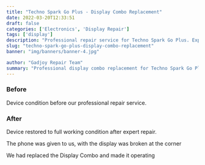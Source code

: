 ```yaml
---
title: "Techno Spark Go Plus - Display Combo Replacement"
date: 2022-03-20T12:33:51
draft: false
categories: ['Electronics', 'Display Repair']
tags: ['display']
description: "Professional repair service for Techno Spark Go Plus. Expert diagnosis and quality repairs in Bangalore."
slug: "techno-spark-go-plus-display-combo-replacement"
banner: "img/banners/banner-4.jpg"

author: "Gadjoy Repair Team"
summary: "Professional display combo replacement for Techno Spark Go Plus. Expert technicians, quality parts, warranty included."
---
```


### Before

Device condition before our professional repair service.

### After

Device restored to full working condition after expert repair.

The phone was given to us, with the display was broken at the corner

We had replaced the Display Combo and made it operating